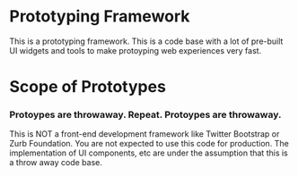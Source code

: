 # Prototyping Framework

This is a prototyping framework. This is a code base with a lot of pre-built UI widgets and tools to make protoyping web experiences very fast. 

# Scope of Prototypes


### Protoypes are throwaway. Repeat. Protoypes are throwaway. 

This is NOT a front-end development framework like Twitter Bootstrap or Zurb Foundation. You are not expected to use this code for production. 
The implementation of UI components, etc are under the assumption that this is a throw away code base.  
